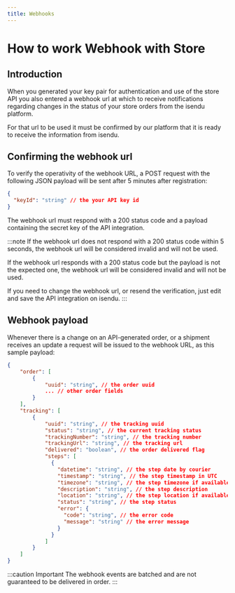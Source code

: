 ```yaml
---
title: Webhooks
---
```

# How to work Webhook with Store

## Introduction
When you generated your key pair for authentication and use of the store API you also entered a webhook url at which to receive notifications regarding changes in the status of your store orders from the isendu platform.

For that url to be used it must be confirmed by our platform that it is ready to receive the information from isendu.

## Confirming the webhook url
To verify the operativity of the webhook URL, a POST request with the following JSON payload will be sent after 5 minutes after registration:
    
```json
{
  "keyId": "string" // the your API key id
}
```

The webhook url must respond with a 200 status code and a payload containing the secret key of the API integration.

:::note
If the webhook url does not respond with a 200 status code within 5 seconds, the webhook url will be considered invalid and will not be used.

If the webhook url responds with a 200 status code but the payload is not the expected one, the webhook url will be considered invalid and will not be used.

If you need to change the webhook url, or resend the verification, just edit and save the API integration on isendu.
:::

## Webhook payload
Whenever there is a change on an API-generated order, or a shipment receives an update a request will be issued to the webhook URL, as this sample payload:

```json
{
    "order": [
        {
            "uuid": "string", // the order uuid
            ... // other order fields
        }
    ],
    "tracking": [
        {
            "uuid": "string", // the tracking uuid
            "status": "string", // the current tracking status
            "trackingNumber": "string", // the tracking number
            "trackingUrl": "string", // the tracking url
            "delivered": "boolean", // the order delivered flag
            "steps": [
              {
                "datetime": "string", // the step date by courier
                "timestamp": "string", // the step timestamp in UTC
                "timezone": "string", // the step timezone if available
                "description": "string", // the step description
                "location": "string", // the step location if available
                "status": "string", // the step status
                "error": {
                  "code": "string", // the error code
                  "message": "string" // the error message
                }
              }
            ]
        }
    ]
}
```

:::caution Important
The webhook events are batched and are not guaranteed to be delivered in order.
:::